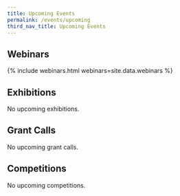 ```yaml
---
title: Upcoming Events
permalink: /events/upcoming
third_nav_title: Upcoming Events
---
```

## Webinars
{% include webinars.html webinars=site.data.webinars %}
  
## Exhibitions
No upcoming exhibitions.

## Grant Calls
No upcoming grant calls.

## Competitions
No upcoming competitions.